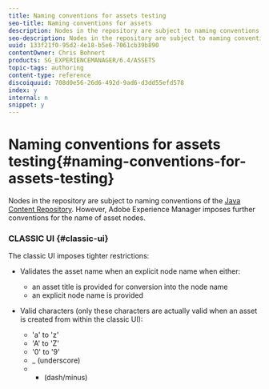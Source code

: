 ```yaml
---
title: Naming conventions for assets testing
seo-title: Naming conventions for assets
description: Nodes in the repository are subject to naming conventions of the Java Content Repository. However, Adobe Experience Manager imposes further conventions for the name of asset nodes.
seo-description: Nodes in the repository are subject to naming conventions of the Java Content Repository. However, Adobe Experience Manager imposes further conventions for the name of asset nodes.
uuid: 133f21f0-95d2-4e18-b5e6-7061cb39b890
contentOwner: Chris Bohnert
products: SG_EXPERIENCEMANAGER/6.4/ASSETS
topic-tags: authoring
content-type: reference
discoiquuid: 708d0e56-26d6-492d-9ad6-d3dd55efd578
index: y
internal: n
snippet: y
---
```


# Naming conventions for assets testing{#naming-conventions-for-assets-testing}

Nodes in the repository are subject to naming conventions of the [Java Content Repository](../../../sites/developing/using/the-basics.md#javacontentrepository). However, Adobe Experience Manager imposes further conventions for the name of asset nodes.

### CLASSIC UI {#classic-ui}

The classic UI imposes tighter restrictions:

* Validates the asset name when an explicit node name when either:

    * an asset title is provided for conversion into the node name
    * an explicit node name is provided

* Valid characters (only these characters are actually valid when an asset is created from within the classic UI):

    * 'a' to 'z'
    * 'A' to 'Z'
    * '0' to '9'
    * _ (underscore)
    * - (dash/minus)

